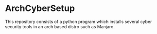 # ArchCyberSetup
This repository consists of a python program which installs several cyber security tools in an arch based distro such as Manjaro.
